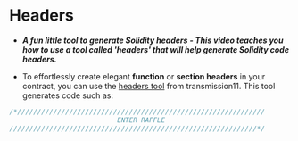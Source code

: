 # Headers
- ***A fun little tool to generate Solidity headers - This video teaches you how to use a tool called 'headers' that will help generate Solidity code headers.***

- To effortlessly create elegant **function** or **section headers** in your contract, you can use the [headers tool](https://github.com/transmissions11/headers) from transmission11. This tool generates code such as:

```javascript
/*//////////////////////////////////////////////////////////////
                           ENTER RAFFLE
//////////////////////////////////////////////////////////////*/
```
